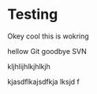 # Testing

Okey cool this is wokring

hellow Git goodbye SVN

kljhlijhlkjhlkjh

kjasdflkajsdfkja lksjd f